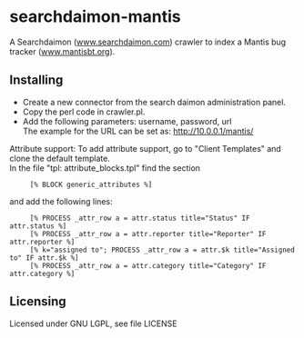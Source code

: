searchdaimon-mantis
===================

A Searchdaimon (www.searchdaimon.com) crawler to index a Mantis bug tracker (www.mantisbt.org).

Installing
-

* Create a new connector from the search daimon administration panel. 
* Copy the perl code in crawler.pl.
* Add the following parameters: username, password, url <br>
   The example for the URL can be set as: http://10.0.0.1/mantis/

Attribute support:
To add attribute support, go to "Client Templates" and clone the default template.<br>
In the file "tpl: attribute_blocks.tpl" find the section<br>
````
     [% BLOCK generic_attributes %]
````     
      
and add the following lines:<br>
````
     [% PROCESS _attr_row a = attr.status title="Status" IF attr.status %]
     [% PROCESS _attr_row a = attr.reporter title="Reporter" IF attr.reporter %]
     [% k="assigned to"; PROCESS _attr_row a = attr.$k title="Assigned to" IF attr.$k %]
     [% PROCESS _attr_row a = attr.category title="Category" IF attr.category %]
````    
Licensing
-
Licensed under GNU LGPL, see file LICENSE
